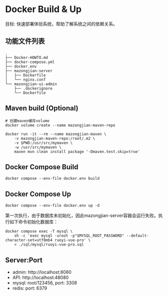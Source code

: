 # Docker Build & Up

目标: 快速部署体验系统，帮助了解系统之间的依赖关系。

## 功能文件列表

```text
.
├── Docker-HOWTO.md
├── docker-compose.yml
├── docker.env
├── mazongjian-server
│   ├── Dockerfile
│   └── nginx.conf
└── mazongjian-ui-admin
    ├── .dockerignore
    └── Dockerfile
```

## Maven build (Optional)

```shell
# 创建maven缓存volume
docker volume create --name mazongjian-maven-repo

docker run -it --rm --name mazongjian-maven \
    -v mazongjian-maven-repo:/root/.m2 \
    -v $PWD:/usr/src/mymaven \
    -w /usr/src/mymaven \
    maven mvn clean install package '-Dmaven.test.skip=true'
```

## Docker Compose Build

```shell
docker compose --env-file docker.env build
```

## Docker Compose Up

```shell
docker compose --env-file docker.env up -d
```

第一次执行，由于数据库未初始化，因此mazongjian-server容器会运行失败。执行如下命令初始化数据库：

```shell
docker compose exec -T mysql \
    sh -c 'exec mysql -uroot -p"$MYSQL_ROOT_PASSWORD" --default-character-set=utf8mb4 ruoyi-vue-pro' \
    < ./sql/mysql/ruoyi-vue-pro.sql
```

## Server:Port

- admin: http://localhost:8080
- API: http://localhost:48080
- mysql: root/123456, port: 3308
- redis: port: 6379
